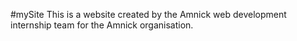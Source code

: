#mySite
This is a website created by the Amnick web development internship team for the Amnick organisation.